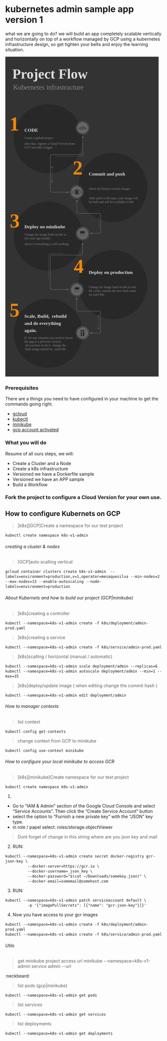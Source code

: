 # kubernetes admin sample app version 1

what we are going to do? we will build an app completely scalable vertically and horizontally on top of a workflow managed by GCP using a kubernetes infrastructure design, so get tighten your belts and enjoy the learning situation.

![K8s Flow Draw](infrastructure/k8s.png?raw=true "K8s Flow Draw")

### Prerequisites

There are a things you need to have configured in your machine to get the commands going right.

 - [gcloud](https://cloud.google.com/sdk/gcloud/)
 - [kubectl](https://kubernetes.io/docs/tasks/tools/install-kubectl/)
 - [minikube](https://kubernetes.io/docs/tasks/tools/install-minikube/)
 - [gcp account activated](https://cloud.google.com/)

### What you will do

Resume of all ours steps, we will:

 - Create a Cluster and a Node
 - Create a k8s infrastructure
 - Versioned we have a Dockerfile sample
 - Versioned we have an APP sample
 - Build a Workflow


### Fork the project to configure a Cloud Version for your own use.

## How to configure Kubernets on GCP

> [k8s][GCP]Create a namespace for our test project
```
kubectl create namespace k8s-v1-admin
```

###### creating a cluster & nodes
> [GCP]auto scalling vertical
```
gcloud container clusters create k8s-v1-admin  --labels=environment=production,v=1,operator=mesaquesilva --min-nodes=2 --max-nodes=13 --enable-autoscaling --node-labels=environment=production
```

###### About Kubernets and how to build our project (GCP|minikube)
> [k8s]creating a controller
```
kubectl --namespace=k8s-v1-admin create -f k8s/deployment/admin-prod.yaml
```
> [k8s]creating a service
```
kubectl --namespace=k8s-v1-admin create -f k8s/service/admin-prod.yaml
```
> [k8s]scalling / horizontal (manual / automatic)
```
kubectl --namespace=k8s-v1-admin scale deployment/admin --replicas=6
kubectl --namespace=k8s-v1-admin autoscale deployment/admin --min=1 --max=15
```

> [k8s]deploy/update image ( when editing change the commit hash )
```
kubectl --namespace=k8s-v1-admin edit deployment/admin
```

###### How to manager contexts
>list context
```
kubectl config get-contexts
```
> change context from GCP to minikube
```
kubectl config use-context minikube
```

###### How to configure your local minikube to access GCR

> [k8s][minikube]Create namespace for our test project
```
kubectl create namespace k8s-v1-admin
```
1. 

 - Go to “IAM & Admin” section of the Google Cloud Console and select “Service Accounts”. Then click the “Create Service Account” button
 - select the option to “Furnish a new private key” with the “JSON” key type.
 - in role / papel select: roles/storage.objectViewer

> Dont forget of change in this string where are you json key and mail
2.  RUN:
```
kubectl --namespace=k8s-v1-admin create secret docker-registry gcr-json-key \
          --docker-server=https://gcr.io \
          --docker-username=_json_key \
          --docker-password="$(cat ~/Downloads/somekey.json)" \
          --docker-email=somemail@somehost.com
```
3.  RUN: 
```
kubectl --namespace=k8s-v1-admin patch serviceaccount default \
          -p '{"imagePullSecrets": [{"name": "gcr-json-key"}]}'
```
4. Now you have access to your gcr images
```
kubectl --namespace=k8s-v1-admin create -f k8s/deployment/admin-prod.yaml
kubectl --namespace=k8s-v1-admin create -f k8s/service/admin-prod.yaml
```


###### Utils
> get minikube project access url
minikube --namespace=k8s-v1-admin service admin --url 

:neckbeard:
> list pods (gcp|minikube) 
```
kubectl --namespace=k8s-v1-admin get pods
```
> list services
```
kubectl --namespace=k8s-v1-admin get services
```
> list deployments
```
kubectl --namespace=k8s-v1-admin get deployments
```
